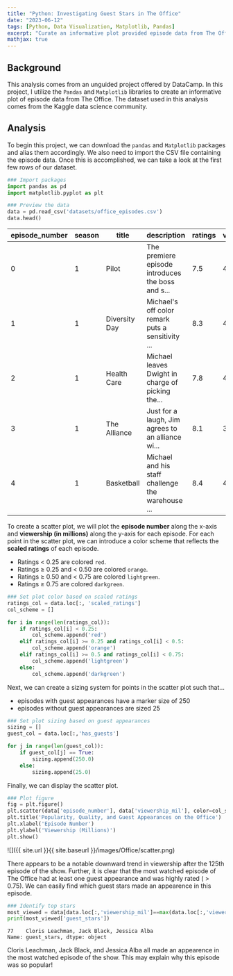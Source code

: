 ```yaml
---
title: "Python: Investigating Guest Stars in The Office"
date: "2023-06-12"
tags: [Python, Data Visualization, Matplotlib, Pandas]
excerpt: "Curate an informative plot provided episode data from The Office"
mathjax: true
---
```


## Background

This analysis comes from an unguided project offered by DataCamp. In this project, I utilize the `Pandas` and `Matplotlib` libraries to create an informative plot of episode data from The Office. The dataset used in this analysis comes from the Kaggle data science community. 

## Analysis

To begin this project, we can download the `pandas` and `Matplotlib` packages and alias them accordingly. We also need to import the CSV file containing the episode data. Once this is accomplished, we can take a look at the first few rows of our dataset.

```python
### Import packages
import pandas as pd
import matplotlib.pyplot as plt

### Preview the data
data = pd.read_csv('datasets/office_episodes.csv')
data.head()
```


| episode_number	| season	| title |	description	| ratings |	votes |	viewership_mil	| duration |	release_date |	guest_stars	| director	| writers |	has_guests |	scaled_ratings |
| --- | --- | --- | --- | --- | --- | --- | --- | --- | --- | --- | --- | --- | --- |
| 0 |	1	| Pilot	| The premiere episode introduces the boss and s...	| 7.5 |	4936 |	11.2 |	23 |	2005-03-24	| NaN |	Ken Kwapis |	Ricky Gervais, Stephen Merchant, and Greg Daniels	| False |	0.28125 |
| 1	| 1	| Diversity Day |	Michael's off color remark puts a sensitivity ... |	8.3 |	4801 |	6.0 |	23	| 2005-03-29 |	NaN |	Ken Kwapis	| B. J. Novak	| False |	0.53125 |
| 2	| 1	| Health Care	| Michael leaves Dwight in charge of picking the...	| 7.8	| 4024	| 5.8	| 22 |	2005-04-05 |	NaN	| Ken Whittingham	| Paul Lieberstein |	False |	0.37500 |
| 3	| 1	| The Alliance	| Just for a laugh, Jim agrees to an alliance wi... |	8.1	| 3915	| 5.4 |	23 |	2005-04-12 |	NaN |	Bryan Gordon |	Michael Schur |	False	| 0.46875 |
| 4	| 1	| Basketball	| Michael and his staff challenge the warehouse ... |	8.4	| 4294	| 5.0 |	23	| 2005-04-19 |	NaN	| Greg Daniels	| Greg Daniels |	False	| 0.56250 |

To create a scatter plot, we will plot the **episode number** along the x-axis and **viewership (in millions)** along the y-axis for each episode. For each point in the scatter plot, we can introduce a color scheme that reflects the **scaled ratings** of each episode.
  - Ratings < 0.25 are colored `red`.
  - Ratings ≥ 0.25 and < 0.50 are colored `orange`.
  - Ratings ≥ 0.50 and < 0.75 are colored `lightgreen`.
  - Ratings ≥ 0.75 are colored `darkgreen`.

```python
### Set plot color based on scaled ratings
ratings_col = data.loc[:, 'scaled_ratings']
col_scheme = []

for i in range(len(ratings_col)):    
    if ratings_col[i] < 0.25:
        col_scheme.append('red')
    elif ratings_col[i] >= 0.25 and ratings_col[i] < 0.5:
        col_scheme.append('orange')
    elif ratings_col[i] >= 0.5 and ratings_col[i] < 0.75:
        col_scheme.append('lightgreen')
    else:
        col_scheme.append('darkgreen')
```

Next, we can create a sizing system for points in the scatter plot such that...
  - episodes with guest appearances have a marker size of 250
  - episodes without guest appearances are sized 25

```python
### Set plot sizing based on guest appearances
sizing = []
guest_col = data.loc[:,'has_guests']

for j in range(len(guest_col)):
    if guest_col[j] == True:
        sizing.append(250.0)
    else:
        sizing.append(25.0)
```

Finally, we can display the scatter plot.

```python
### Plot figure        
fig = plt.figure()        
plt.scatter(data['episode_number'], data['viewership_mil'], color=col_scheme, s=sizing)
plt.title('Popularity, Quality, and Guest Appearances on the Office')
plt.xlabel('Episode Number')
plt.ylabel('Viewership (Millions)')
plt.show()
```

![]({{ site.url }}{{ site.baseurl }}/images/Office/scatter.png)<!-- -->

There appears to be a notable downward trend in viewership after the 125th episode of the show. Further, it is clear that the most watched episode of The Office had at least one guest appearance and was highly rated ( > 0.75). We can easily find which guest stars made an appearence in this episode.

```python
### Identify top stars
most_viewed = data[data.loc[:,'viewership_mil']==max(data.loc[:,'viewership_mil'])]
print(most_viewed['guest_stars'])
```

    77    Cloris Leachman, Jack Black, Jessica Alba
    Name: guest_stars, dtype: object

Cloris Leachman, Jack Black, and Jessica Alba all made an appearence in the most watched episode of the show. This may explain why this episode was so popular!









